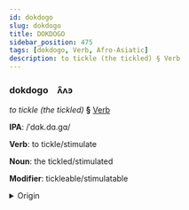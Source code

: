```yaml
---
id: dokdogo
slug: dokdogo
title: DOKDOGO
sidebar_position: 475
tags: [dokdogo, Verb, Afro-Asiatic]
description: to tickle (the tickled) § Verb
---
```


### dokdogo&emsp;<span kind="abugida">ʌ̑ʌꜿ</span>

*to tickle (the tickled)* **§** [Verb](../../tags/Verb)

**IPA**: /ˈdɑk.dɑ.gɑ/

**Verb**: to tickle/stimulate

**Noun**: the tickled/stimulated

**Modifier**: tickleable/stimulatable

<details>
    <summary>Origin</summary>
    Arabic دَغْدَغَ daḡdaḡa /daɣ.da.ɣa/<br/>
    <em>Afro-Asiatic Language Family</em>
</details>
